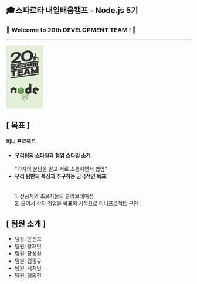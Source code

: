 ## 🎓스파르타 내일배움캠프 - Node.js 5기
### 🚀 Welcome to 20th DEVELOPMENT TEAM ! 🚀
---
<div style="display: flex; align-items: center;">
  <img src="./resource/20NODE.jpg" alt="20NODE" style="width: 20%; margin-right: 20px;">
  <div style="width: 20%;">
      </div>
</div>

## [ 목표 ]
   <h4>미니 프로젝트</h4>
    <ul>
      <li><strong>우리팀의 스타일과 협업 스타일 소개</strong>:</li> <br>
                "각자의 분담을 맡고 서로 소통하면서 협업"
      <li><strong>우리 팀만의 특징과 추구하는 궁극적인 목표</strong>:</li> <br>
        <br>
      1. 전공자와 초보자들의 콜라보레이션
      <br>
      2.  모여서 각자 취업을 목표의 시작으로 미니프로젝트 구현
    </ul>
  </div>
  
## [ 팀원 소개 ]
- 팀장: 윤진호
- 팀원: 장재민
- 팀원: 장성원
- 팀원: 김동규
- 팀원: 서지민
- 팀원: 정의현
